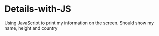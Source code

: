 # Details-with-JS
Using JavaScript to print my information on the screen.
Should show my name, height and country